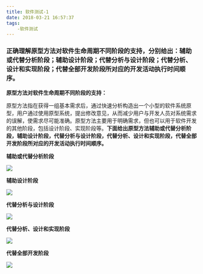 ```yaml
---
title: 软件测试-1
date: 2018-03-21 16:57:37
tags:
    -软件测试
---
```


### 正确理解原型方法对软件生命周期不同阶段的支持，分别给出：辅助或代替分析阶段；辅助设计阶段；代替分析与设计阶段；代替分析、设计和实现阶段；代替全部开发阶段所对应的开发活动执行时间顺序。

**原型方法对软件生命周期不同阶段的支持：**

原型方法指在获得一组基本需求后，通过快速分析构造出一个小型的软件系统原型，用户通过使用原型系统，提出修改意见，从而减少用户与开发人员对系统需求的误解，使需求尽可能准确。原型方法主要用于明确需求，但也可以用于软件开发的其他阶段，包括设计阶段、实现阶段等。**下面给出原型方法辅助或代替分析阶段，辅助设计阶段，代替分析与设计阶段，代替分析、设计和实现阶段，代替全部开发阶段所对应的开发活动执行时间顺序。**

<!--more-->

**辅助或代替分析阶段**

![](软件测试-1/1.png)

**辅助设计阶段**

![](软件测试-1/2.png)

**代替分析与设计阶段**

![](软件测试-1/3.png)

**代替分析、设计和实现阶段**

![](软件测试-1/3.png)

**代替全部开发阶段**

![](软件测试-1/5.png)









